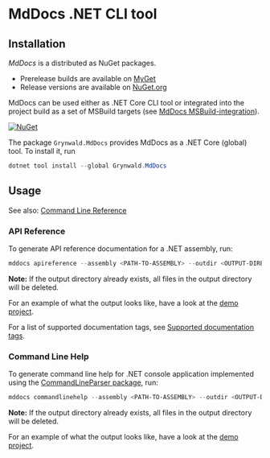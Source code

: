 # MdDocs .NET CLI tool

## Installation

*MdDocs* is a distributed as NuGet packages.

- Prerelease builds are available on [MyGet](https://www.myget.org/feed/ap0llo-mddocs/package/nuget/Grynwald.Utilities)
- Release versions are available on [NuGet.org](https://www.nuget.org/packages/Grynwald.MdDocs)

MdDocs can be used either as .NET Core CLI tool or integrated into
the project build as a set of MSBuild targets (see [MdDocs MSBuild-integration](./msbuild-integration.md)).

[![NuGet](https://img.shields.io/nuget/v/Grynwald.MdDocs.svg)](https://www.nuget.org/packages/Grynwald.MdDocs)

The package `Grynwald.MdDocs` provides MdDocs as a .NET Core (global) tool.
To install it, run

```ps1
dotnet tool install --global Grynwald.MdDocs
```

## Usage

See also: [Command Line Reference](./commandline/index.md)

### API Reference

To generate API reference documentation for a .NET assembly, run:

```ps1
mddocs apireference --assembly <PATH-TO-ASSEMBLY> --outdir <OUTPUT-DIRECTORY>
```

**Note:** If the output directory already exists, all files in the output
directory will be deleted.

For an example of what the output looks like, have a look at the
[demo project](./demoprojects/api/DemoProject/index.md).

For a list of supported documentation tags, see
[Supported documentation tags](./apireference/tags.md).

### Command Line Help

To generate command line help for .NET console application implemented using
the [CommandLineParser package](https://www.nuget.org/packages/CommandLineParser/),
run:

```ps1
mddocs commandlinehelp --assembly <PATH-TO-ASSEMBLY> --outdir <OUTPUT-DIRECTORY>
```

**Note:** If the output directory already exists, all files in the output
directory will be deleted.

For an example of what the output looks like, have a look at the
[demo project](./demoprojects/commandline/index.md).
